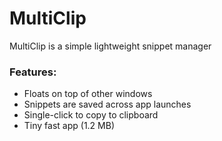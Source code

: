 # MultiClip

MultiClip is a simple lightweight snippet manager




### Features:
- Floats on top of other windows
- Snippets are saved across app launches
- Single-click to copy to clipboard
- Tiny fast app (1.2 MB)
